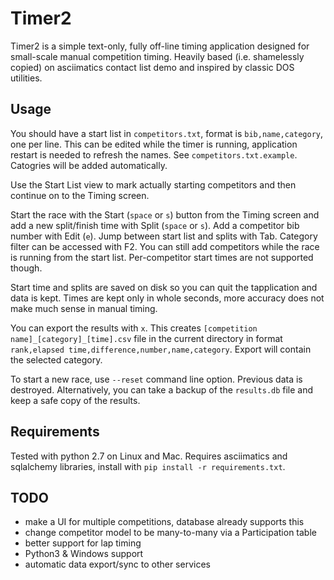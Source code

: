 # Timer2

Timer2 is a simple text-only, fully off-line timing application designed for
small-scale manual competition timing. Heavily based (i.e. shamelessly copied)
on asciimatics contact list demo and inspired by classic DOS utilities.

## Usage

You should have a start list in  `competitors.txt`, format is `bib,name,category`,
one per line. This can be edited while the timer is running, application restart
is needed to refresh the names. See `competitors.txt.example`. Catogries will be 
added automatically.

Use the Start List view to mark actually starting competitors and then continue on
to the Timing screen.

Start the race with the Start (`space` or `s`) button from the Timing screen
and add a new split/finish time with Split (`space` or `s`). Add a competitor bib number
with Edit (`e`). Jump between start list and splits with Tab. Category filter can be
accessed with F2. You can still add competitors while the race is running from the 
start list. Per-competitor start times are not supported though.

Start time and splits are saved on disk so you can quit the tapplication and data
is kept. Times are kept only in whole seconds, more accuracy does not make much
sense in manual timing.

You can export the results with `x`. This creates `[competition name]_[category]_[time].csv` file in
the current directory in format `rank,elapsed time,difference,number,name,category`. Export will 
contain the selected category.

To start a new race, use `--reset` command line option. Previous data is destroyed.
Alternatively, you can take a backup of the `results.db` file and keep a safe copy
of the results.


## Requirements
Tested with python 2.7 on Linux and Mac. Requires asciimatics and sqlalchemy libraries, install
with `pip install -r requirements.txt`.

## TODO
- make a UI for multiple competitions, database already supports this
- change competitor model to be many-to-many via a Participation table
- better support for lap timing
- Python3 & Windows support
- automatic data export/sync to other services
